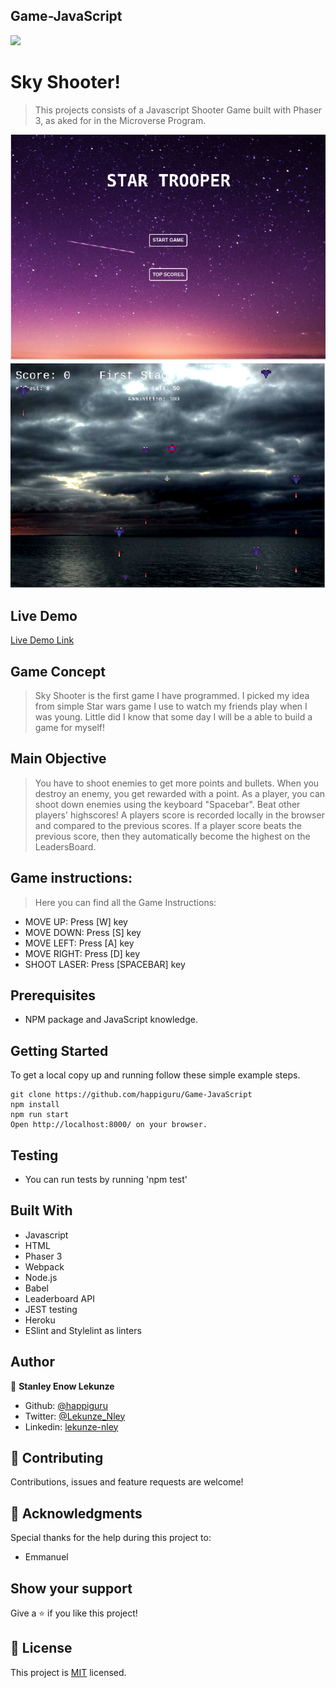 ## Game-JavaScript
![](https://img.shields.io/badge/Microverse-blueviolet)


# Sky Shooter!

> This projects consists of a Javascript Shooter Game built with Phaser 3, as aked for in the Microverse Program.

![screenshot](./g1.png)
![screenshot](./g2.png)

## Live Demo

[Live Demo Link](https://skyshooter.herokuapp.com/)
## Game Concept

> Sky Shooter is the first game I have programmed. I picked my idea from simple Star wars game I use to watch my friends play when I was young. Little did I know that some day I will be a able to build a game for myself! 

## Main Objective

> You have to shoot enemies to get more points and bullets.
> When you destroy an enemy, you get rewarded with a point.
> As a player, you can shoot down enemies using the keyboard "Spacebar".
> Beat other players' highscores!
> A players score is recorded locally in the browser and compared to the previous scores.
> If a player score beats the previous score, then they automatically become the highest on the LeadersBoard.

## Game instructions:

> Here you can find all the Game Instructions:
- MOVE UP: Press [W] key
- MOVE DOWN: Press [S] key
- MOVE LEFT: Press [A] key
- MOVE RIGHT: Press [D] key
- SHOOT LASER: Press [SPACEBAR] key

## Prerequisites
- NPM package and JavaScript knowledge.

## Getting Started

To get a local copy up and running follow these simple example steps.

```
git clone https://github.com/happiguru/Game-JavaScript
npm install
npm run start
Open http://localhost:8000/ on your browser.
```
## Testing

- You can run tests by running 'npm test'

## Built With

- Javascript
- HTML
- Phaser 3
- Webpack
- Node.js
- Babel
- Leaderboard API
- JEST testing
- Heroku
- ESlint and Stylelint as linters

## Author


👤 **Stanley Enow Lekunze**

- Github: [@happiguru](https://github.com/happiguru)
- Twitter: [@Lekunze_Nley](https://twitter.com/Lekunze_Nley)
- Linkedin: [lekunze-nley](https://www.linkedin.com/in/lekunze-nley/)

## 🤝 Contributing

Contributions, issues and feature requests are welcome!

## 🤝 Acknowledgments

Special thanks for the help during this project to: 

- Emmanuel

## Show your support

Give a ⭐️ if you like this project!

## 📝 License

This project is [MIT](https://github.com/happiguru/Game-JavaScript/blob/4bf5acfdd1b9df7bdc841b1665f9864a6dd6b88d/LICENSE) licensed.
